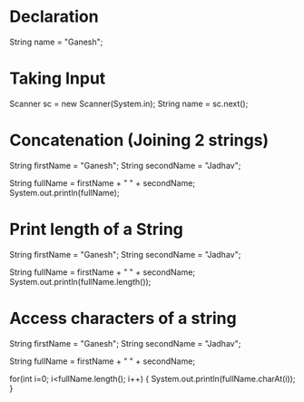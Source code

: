 # Declaration
String name = "Ganesh";

# Taking Input 
Scanner sc = new Scanner(System.in);
    String name = sc.next();

# Concatenation (Joining 2 strings)
String firstName = "Ganesh";
  String secondName = "Jadhav";

  String fullName = firstName + " " + secondName;
  System.out.println(fullName);

# Print length of a String
String firstName = "Ganesh";
  String secondName = "Jadhav";

  String fullName = firstName + " " + secondName;
  System.out.println(fullName.length());

# Access characters of a string
String firstName = "Ganesh";
  String secondName = "Jadhav";

  String fullName = firstName + " " + secondName;

  for(int i=0; i<fullName.length(); i++) {
      System.out.println(fullName.charAt(i));
}

